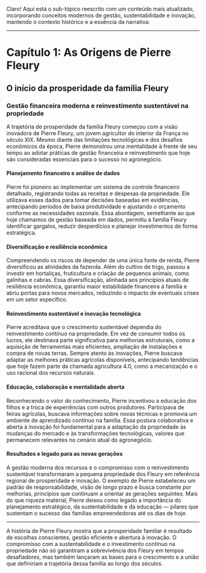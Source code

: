 Claro! Aqui está o sub-tópico reescrito com um conteúdo mais atualizado, incorporando conceitos modernos de gestão, sustentabilidade e inovação, mantendo o contexto histórico e a essência da narrativa:

---

# Capítulo 1: As Origens de Pierre Fleury

## O início da prosperidade da família Fleury

### Gestão financeira moderna e reinvestimento sustentável na propriedade

A trajetória de prosperidade da família Fleury começou com a visão inovadora de Pierre Fleury, um jovem agricultor do interior da França no século XIX. Mesmo diante das limitações tecnológicas e dos desafios econômicos da época, Pierre demonstrou uma mentalidade à frente de seu tempo ao adotar práticas de gestão financeira e reinvestimento que hoje são consideradas essenciais para o sucesso no agronegócio.

#### Planejamento financeiro e análise de dados

Pierre foi pioneiro ao implementar um sistema de controle financeiro detalhado, registrando todas as receitas e despesas da propriedade. Ele utilizava esses dados para tomar decisões baseadas em evidências, antecipando períodos de baixa produtividade e ajustando o orçamento conforme as necessidades sazonais. Essa abordagem, semelhante ao que hoje chamamos de gestão baseada em dados, permitiu à família Fleury identificar gargalos, reduzir desperdícios e planejar investimentos de forma estratégica.

#### Diversificação e resiliência econômica

Compreendendo os riscos de depender de uma única fonte de renda, Pierre diversificou as atividades da fazenda. Além do cultivo de trigo, passou a investir em hortaliças, fruticultura e criação de pequenos animais, como galinhas e cabras. Essa diversificação, alinhada aos princípios atuais de resiliência econômica, garantiu maior estabilidade financeira à família e abriu portas para novos mercados, reduzindo o impacto de eventuais crises em um setor específico.

#### Reinvestimento sustentável e inovação tecnológica

Pierre acreditava que o crescimento sustentável dependia do reinvestimento contínuo na propriedade. Em vez de consumir todos os lucros, ele destinava parte significativa para melhorias estruturais, como a aquisição de ferramentas mais eficientes, ampliação de instalações e compra de novas terras. Sempre atento às inovações, Pierre buscava adaptar as melhores práticas agrícolas disponíveis, antecipando tendências que hoje fazem parte da chamada agricultura 4.0, como a mecanização e o uso racional dos recursos naturais.

#### Educação, colaboração e mentalidade aberta

Reconhecendo o valor do conhecimento, Pierre incentivou a educação dos filhos e a troca de experiências com outros produtores. Participava de feiras agrícolas, buscava informações sobre novas técnicas e promovia um ambiente de aprendizado contínuo na família. Essa postura colaborativa e aberta à inovação foi fundamental para a adaptação da propriedade às mudanças do mercado e às transformações tecnológicas, valores que permanecem relevantes no cenário atual do agronegócio.

#### Resultados e legado para as novas gerações

A gestão moderna dos recursos e o compromisso com o reinvestimento sustentável transformaram a pequena propriedade dos Fleury em referência regional de prosperidade e inovação. O exemplo de Pierre estabeleceu um padrão de responsabilidade, visão de longo prazo e busca constante por melhorias, princípios que continuam a orientar as gerações seguintes. Mais do que riqueza material, Pierre deixou como legado a importância do planejamento estratégico, da sustentabilidade e da educação — pilares que sustentam o sucesso das famílias empreendedoras até os dias de hoje.

---

A história de Pierre Fleury mostra que a prosperidade familiar é resultado de escolhas conscientes, gestão eficiente e abertura à inovação. O compromisso com a sustentabilidade e o investimento contínuo na propriedade não só garantiram a sobrevivência dos Fleury em tempos desafiadores, mas também lançaram as bases para o crescimento e a união que definiriam a trajetória dessa família ao longo dos séculos.